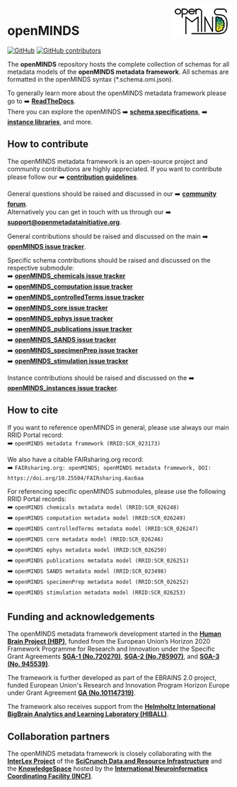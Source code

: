 <a href="/img/openMINDS_logo_light.png">
  <picture>
    <source media="(prefers-color-scheme: dark)" srcset="/img/openMINDS_logo_dark.png">
    <source media="(prefers-color-scheme: light)" srcset="/img/openMINDS_logo_light.png">
    <img alt="openMINDS" src="/img/openMINDS_logo_light.png" title="Logo created by Schlegel, Zehl, and Hagen Blixhavn." align="right" height="70">
  </picture>
</a>

# openMINDS

[![GitHub][license-shield]][license-url]
[![GitHub contributors][contributors-shield]][contributors-url]

The **openMINDS** repository hosts the complete collection of schemas for all metadata models of the **openMINDS metadata framework**. All schemas are formatted in the openMINDS syntax (*.schema.omi.json).

To generally learn more about the openMINDS metadata framework please go to :arrow_right: [**ReadTheDocs**][docu-url].  
There you can explore the openMINDS :arrow_right: [**schema specifications**][docu-schemas-url], :arrow_right: [**instance libraries**][docu-instances-url], and more.

## How to contribute

The openMINDS metadata framework is an open-source project and community contributions are highly appreciated. If you want to contribute please follow our :arrow_right: [**contribution guidelines**][contribution-url].

General questions should be raised and discussed in our :arrow_right: [**community forum**][community-forum].  
Alternatively you can get in touch with us through our :arrow_right: **support@openmetadatainitiative.org**. 

General contributions should be raised and discussed on the main :arrow_right: [**openMINDS issue tracker**][issuetracker-main].  

Specific schema contributions should be raised and discussed on the respective submodule:  
:arrow_right: [**openMINDS_chemicals issue tracker**][issuetracker-chemicals]  
:arrow_right: [**openMINDS_computation issue tracker**][issuetracker-computation]  
:arrow_right: [**openMINDS_controlledTerms issue tracker**][issuetracker-controlledTerms]  
:arrow_right: [**openMINDS_core issue tracker**][issuetracker-core]  
:arrow_right: [**openMINDS_ephys issue tracker**][issuetracker-ephys]  
:arrow_right: [**openMINDS_publications issue tracker**][issuetracker-publications]  
:arrow_right: [**openMINDS_SANDS issue tracker**][issuetracker-SANDS]  
:arrow_right: [**openMINDS_specimenPrep issue tracker**][issuetracker-specimenPrep]  
:arrow_right: [**openMINDS_stimulation issue tracker**][issuetracker-stimulation]  

Instance contributions should be raised and discussed on the :arrow_right: [**openMINDS_instances issue tracker**][issuetracker-instances].

## How to cite

If you want to reference openMINDS in general, please use always our main RRID Portal record:  
:arrow_right:  `openMINDS metadata framework (RRID:SCR_023173)`  

We also have a citable FAIRsharing.org record:  
:arrow_right: `FAIRsharing.org: openMINDS; openMINDS metadata framework, DOI: https://doi.org/10.25504/FAIRsharing.6ac6aa`

For referencing specific openMINDS submodules, please use the following RRID Portal records:  
:arrow_right:  `openMINDS chemicals metadata model (RRID:SCR_026248)`  
:arrow_right:  `openMINDS computation metadata model (RRID:SCR_026249)`  
:arrow_right:  `openMINDS controlledTerms metadata model (RRID:SCR_026247)`  
:arrow_right:  `openMINDS core metadata model (RRID:SCR_026246)`  
:arrow_right:  `openMINDS ephys metadata model (RRID:SCR_026250)`  
:arrow_right:  `openMINDS publications metadata model (RRID:SCR_026251)`  
:arrow_right:  `openMINDS SANDS metadata model (RRID:SCR_023498)`  
:arrow_right:  `openMINDS specimenPrep metadata model (RRID:SCR_026252)`  
:arrow_right:  `openMINDS stimulation metadata model (RRID:SCR_026253)`  


## Funding and acknowledgements

The openMINDS metadata framework development started in the [**Human Brain Project (HBP)**][hbp-website], funded from the European Union’s Horizon 2020 Framework Programme for Research and Innovation under the Specific Grant Agreements [**SGA-1 (No.720270)**][hbp-sga1-doi], [**SGA-2 (No.785907)**][hbp-sga2-doi], and [**SGA-3 (No. 945539)**][hbp-sga3-doi]. 

The framework is further developed as part of the EBRAINS 2.0 project, funded European Union's Research and Innovation Program Horizon Europe under Grant Agreement [**GA (No.101147319)**][ebrains2-doi].

The framework also receives support from the [**Helmholtz International BigBrain Analytics and Learning Laboratory (HIBALL)**][hiball-url].

## Collaboration partners

The openMINDS metadata framework is closely collaborating with the [**InterLex Project**][interlex-dashboard] of the [**SciCrunch Data and Resource Infrastructure**][scicrunch-website] and the [**KnowledgeSpace**][ks-website] hosted by the [**International Neuroinformatics Coordinating Facility (INCF)**][incf-website].

<!-- MARKDOWN LINKS & IMAGES -->
<!-- https://www.markdownguide.org/basic-syntax/#reference-style-links -->
[community-forum]: https://neurostars.org/t/about-the-openminds-category/31428
[contribution-url]: https://openminds-documentation.readthedocs.io/en/latest/shared/contribution_guidelines.html
[contributors-url]: https://github.com/openMetadataInitiative/openMINDS/graphs/contributors
[contributors-shield]: https://img.shields.io/github/contributors/openMetadataInitiative/openMINDS
[docu-instances-url]: https://openminds-documentation.readthedocs.io/en/latest/instance_libraries.html
[docu-url]: https://openminds-documentation.readthedocs.io
[docu-schemas-url]: https://openminds-documentation.readthedocs.io/en/latest/schema_specifications.html
[ebrains2-doi]: https://doi.org/10.3030/101147319
[hiball-url]: https://bigbrainproject.org/hiball.html
[hbp-sga1-doi]: https://doi.org/10.3030/720270
[hbp-sga2-doi]: https://doi.org/10.3030/785907
[hbp-sga3-doi]: https://doi.org/10.3030/945539
[hbp-website]: https://www.humanbrainproject.eu
[incf-website]: https://www.incf.org
[interlex-dashboard]: https://scicrunch.org/scicrunch/interlex/dashboard
[issuetracker-chemicals]: https://github.com/openMetadataInitiative/openMINDS_chemicals/issues
[issuetracker-controlledTerms]: https://github.com/openMetadataInitiative/openMINDS_controlledTerms/issues
[issuetracker-computation]: https://github.com/openMetadataInitiative/openMINDS_computation/issues
[issuetracker-core]: https://github.com/openMetadataInitiative/openMINDS_core/issues
[issuetracker-ephys]: https://github.com/openMetadataInitiative/openMINDS_ephys/issues
[issuetracker-instances]: https://github.com/openMetadataInitiative/openMINDS_instances/issues
[issuetracker-main]: https://github.com/openMetadataInitiative/openMINDS/issues
[issuetracker-publications]: https://github.com/openMetadataInitiative/openMINDS_publications/issues
[issuetracker-SANDS]: https://github.com/openMetadataInitiative/openMINDS_SANDS/issues
[issuetracker-specimenPrep]: https://github.com/openMetadataInitiative/openMINDS_specimenPrep/issues
[issuetracker-stimulation]: https://github.com/openMetadataInitiative/openMINDS_stimulation/issues
[ks-website]: https://knowledge-space.org
[license-url]: https://raw.githubusercontent.com/openMetadataInitiative/openMINDS/main/LICENSE
[license-shield]: https://img.shields.io/github/license/openMetadataInitiative/openMINDS
[scicrunch-website]: https://scicrunch.org
